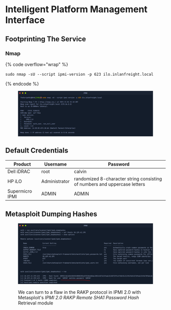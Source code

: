 # Intelligent Platform Management Interface

## Footprinting The Service

### Nmap

{% code overflow="wrap" %}
```
sudo nmap -sU --script ipmi-version -p 623 ilo.inlanfreight.local
```
{% endcode %}

<figure><img src="../.gitbook/assets/image (4).png" alt=""><figcaption></figcaption></figure>

## Default Credentials

| Product         | Username      | Password                                                                  |
| --------------- | ------------- | ------------------------------------------------------------------------- |
| Dell iDRAC      | root          | calvin                                                                    |
| HP iLO          | Administrator | randomized 8-character string consisting of numbers and uppercase letters |
| Supermicro IPMI | ADMIN         | ADMIN                                                                     |

## **Metasploit Dumping Hashes**

<figure><img src="../.gitbook/assets/image (1) (1).png" alt=""><figcaption><p>We can turn to a flaw in the RAKP protocol in IPMI 2.0 with Metasploit's <em>IPMI 2.0 RAKP Remote SHA1 Password Hash</em> Retrieval module</p></figcaption></figure>

